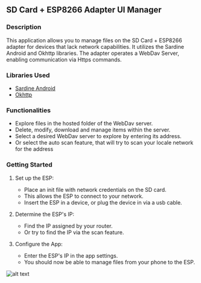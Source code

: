 ## SD Card + ESP8266 Adapter UI Manager

### Description
This application allows you to manage files on the SD Card + ESP8266 adapter for devices that lack network capabilities. It utilizes the Sardine Android and Okhttp libraries. The adapter operates a WebDav Server, enabling communication via Https commands.

### Libraries Used
- [Sardine Android](https://github.com/thegrizzlylabs/sardine-android)
- [Okhttp](https://github.com/square/okhttp)

### Functionalities
- Explore files in the hosted folder of the WebDav server.
- Delete, modify, download and manage items within the server.
- Select a desired WebDav server to explore by entering its address.
- Or select the auto scan feature, that will try to scan your locale network for the address

### Getting Started
1. Set up the ESP:
   - Place an init file with network credentials on the SD card.
   - This allows the ESP to connect to your network.
   - Insert the ESP in a device, or plug the device in via a usb cable.

2. Determine the ESP's IP:
   - Find the IP assigned by your router.
   - Or try to find the IP via the scan feature.

3. Configure the App:
   - Enter the ESP's IP in the app settings.
   - You should now be able to manage files from your phone to the ESP.

![alt text](https://i.imgur.com/g1aCwcg.png)
